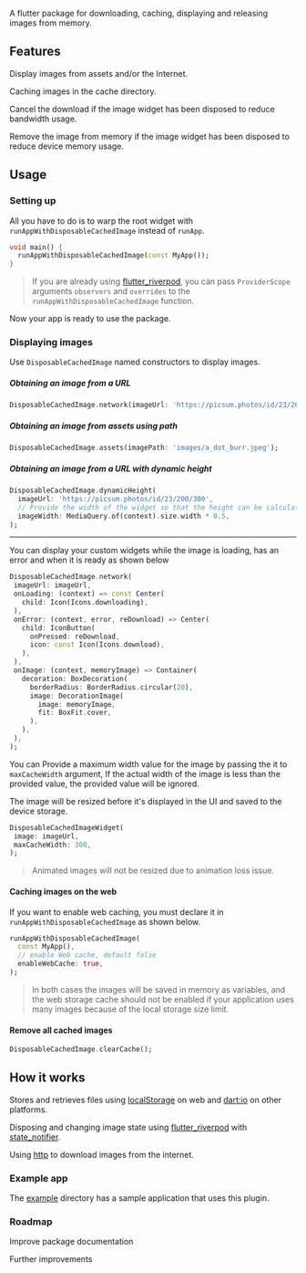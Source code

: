 <!--

This README describes the package. If you publish this package to pub.dev,

this README's contents appear on the landing page for your package.



For information about how to write a good package README, see the guide for

[writing package pages](https://dart.dev/guides/libraries/writing-package-pages).



For general information about developing packages, see the Dart guide for

[creating packages](https://dart.dev/guides/libraries/create-library-packages)

and the Flutter guide for

[developing packages and plugins](https://flutter.dev/developing-packages).

-->

A flutter package for downloading, caching, displaying and releasing images from memory.

## Features

Display images from assets and/or the Internet.

Caching images in the cache directory.

Cancel the download if the image widget has been disposed to reduce bandwidth usage.

Remove the image from memory if the image widget has been disposed to reduce device memory usage.

## Usage

### Setting up

All you have to do is to warp the root widget with `runAppWithDisposableCachedImage` instead of `runApp`.

```dart
void main() {
  runAppWithDisposableCachedImage(const MyApp());
}
```

> If you are already using [flutter_riverpod](https://pub.dev/packages/flutter_riverpod), you can pass `ProviderScope` arguments `observers` and `overrides` to the `runAppWithDisposableCachedImage` function.

Now your app is ready to use the package.

### Displaying images

Use `DisposableCachedImage` named constructors to display images.

##### Obtaining an image from a URL

```dart
DisposableCachedImage.network(imageUrl: 'https://picsum.photos/id/23/200/300');
```

##### Obtaining an image from assets using path

```dart
DisposableCachedImage.assets(imagePath: 'images/a_dot_burr.jpeg');
```

##### Obtaining an image from a URL with dynamic height 

```dart
DisposableCachedImage.dynamicHeight(
  imageUrl: 'https://picsum.photos/id/23/200/300',
  // Provide the width of the widget so that the height can be calculated accordingly
  imageWidth: MediaQuery.of(context).size.width * 0.5,
);
```

______

You can display your custom widgets while the image is loading, has an error and when it is ready as shown below

```dart
DisposableCachedImage.network(
 imageUrl: imageUrl,
 onLoading: (context) => const Center(
   child: Icon(Icons.downloading),
 ),
 onError: (context, error, reDownload) => Center(
   child: IconButton(
     onPressed: reDownload,
     icon: const Icon(Icons.download),
   ),
 ),
 onImage: (context, memoryImage) => Container(
   decoration: BoxDecoration(
     borderRadius: BorderRadius.circular(20),
     image: DecorationImage(
       image: memoryImage,
       fit: BoxFit.cover,
     ),
   ),
 ),
);
```

You can Provide a maximum width value for the image by passing the it to `maxCacheWidth` argument, If the actual width of the image is less than the provided value, the provided value will be ignored.

The image will be resized before it's displayed in the UI and saved to the device storage.

```dart
DisposableCachedImageWidget(
 image: imageUrl,
 maxCacheWidth: 300,
);
```
> Animated images will not be resized due to animation loss issue.

#### Caching images on the web

If you want to enable web caching, you must declare it in `runAppWithDisposableCachedImage` as shown below.

```dart
runAppWithDisposableCachedImage(
  const MyApp(),  
  // enable Web cache, default false
  enableWebCache: true,
);
```

> In both cases the images will be saved in memory as variables, and the web storage cache should not be enabled if your application uses many images because of the local storage size limit.

#### Remove all cached images

```dart
DisposableCachedImage.clearCache();
```

## How it works

Stores and retrieves files using [localStorage](https://api.flutter.dev/flutter/dart-html/Window/localStorage.html) on web and [dart:io](https://api.flutter.dev/flutter/dart-io/dart-io-library.html) on other platforms.

Disposing and changing image state using [flutter_riverpod](https://pub.dev/packages/flutter_riverpod) with [state_notifier](https://pub.dev/packages/state_notifier).

Using [http](https://pub.dev/packages/http) to download images from the internet.

### Example app

The [example](https://github.com/7mada123/disposable_cached_images/tree/main/example) directory has a sample application that uses this plugin.

### Roadmap

Improve package documentation

Further improvements
